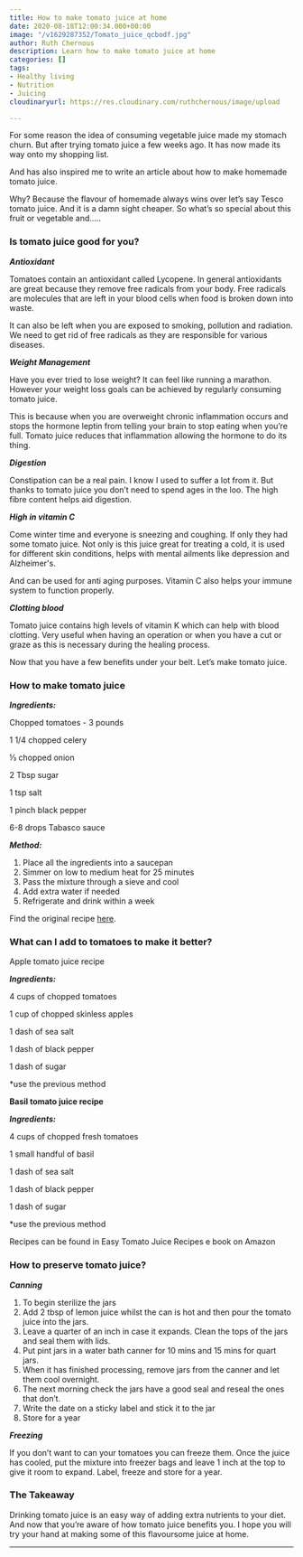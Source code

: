 ```yaml
---
title: How to make tomato juice at home
date: 2020-08-18T12:00:34.000+00:00
image: "/v1629287352/Tomato_juice_qcbodf.jpg"
author: Ruth Chernous
description: Learn how to make tomato juice at home
categories: []
tags:
- Healthy living
- Nutrition
- Juicing
cloudinaryurl: https://res.cloudinary.com/ruthchernous/image/upload

---
```

For some reason the idea of consuming vegetable juice made my stomach churn. But after trying tomato juice a few weeks ago. It has now made its way onto my shopping list.

And has also inspired me to write an article about how to make homemade tomato juice.

Why? Because the flavour of homemade always wins over let’s say Tesco tomato juice. And it is a damn sight cheaper. So what’s so special about this fruit or vegetable and.....

### **Is tomato juice good for you?**

**_Antioxidant_**

Tomatoes contain an antioxidant called Lycopene. In general antioxidants are great because they remove free radicals from your body. Free radicals are molecules that are left in your blood cells when food is broken down into waste.

It can also be left when you are exposed to smoking, pollution and radiation. We need to get rid of free radicals as they are responsible for various diseases.

**_Weight Management_**

Have you ever tried to lose weight? It can feel like running a marathon. However your weight loss goals can be achieved by regularly consuming tomato juice.

This is because when you are overweight chronic inflammation occurs and stops the hormone leptin from telling your brain to stop eating when you’re full. Tomato juice reduces that inflammation allowing the hormone to do its thing.

**_Digestion_**

Constipation can be a real pain. I know I used to suffer a lot from it. But thanks to tomato juice you don’t need to spend ages in the loo. The high fibre content helps aid digestion.

**_High in vitamin C_**

Come winter time and everyone is sneezing and coughing. If only they had some tomato juice. Not only is this juice great for treating a cold, it is used for different skin conditions, helps with mental ailments like depression and Alzheimer's.

And can be used for anti aging purposes. Vitamin C also helps your immune system to function properly.

**_Clotting blood_**

Tomato juice contains high levels of vitamin K which can help with blood clotting. Very useful when having an operation or when you have a cut or graze as this is necessary during the healing process.

Now that you have a few benefits under your belt. Let’s make tomato juice.

### **How to make tomato juice**

**_Ingredients:_**

Chopped tomatoes - 3 pounds

1 1/4 chopped celery

⅓ chopped onion

2 Tbsp sugar

1 tsp salt

1 pinch black pepper

6-8 drops Tabasco sauce

**_Method:_**

1. Place all the ingredients into a saucepan
2. Simmer on low to medium heat for 25 minutes
3. Pass the mixture through a sieve and cool
4. Add extra water if needed
5. Refrigerate and drink within a week

Find the original recipe [here](https://www.simplyrecipes.com/recipes/homemade_tomato_juice/).

### **What can I add to tomatoes to make it better?**

Apple tomato juice recipe

**_Ingredients:_**

4 cups of chopped tomatoes

1 cup of chopped skinless apples

1 dash of sea salt

1 dash of black pepper

1 dash of sugar

\*use the previous method

**Basil tomato juice recipe**

**_Ingredients:_**

4 cups of chopped fresh tomatoes

1 small handful of basil

1 dash of sea salt

1 dash of black pepper

1 dash of sugar

\*use the previous method

Recipes can be found in Easy Tomato Juice Recipes e book on Amazon

### **How to preserve tomato juice?**

**_Canning_**

1. To begin sterilize the jars
2. Add 2 tbsp of lemon juice whilst the can is hot and then pour the tomato juice into the jars.
3. Leave a quarter of an inch in case it expands. Clean the tops of the jars and seal them with lids.
4. Put pint jars in a water bath canner for 10 mins and 15 mins for quart jars.
5. When it has finished processing, remove jars from the canner and let them cool overnight.
6. The next morning check the jars have a good seal and reseal the ones that don’t.
7. Write the date on a sticky label and stick it to the jar
8. Store for a year

**_Freezing_**

If you don’t want to can your tomatoes you can freeze them. Once the juice has cooled, put the mixture into freezer bags and leave 1 inch at the top to give it room to expand. Label, freeze and store for a year.

### **The Takeaway**

Drinking tomato juice is an easy way of adding extra nutrients to your diet. And now that you’re aware of how tomato juice benefits you. I hope you will try your hand at making some of this flavoursome juice at home.

***